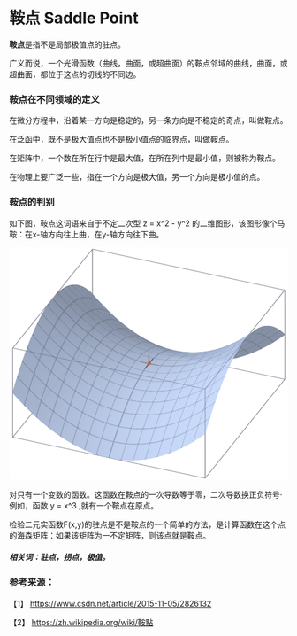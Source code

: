 # 鞍点 Saddle Point

**鞍点**是指不是局部极值点的驻点。

广义而说，一个光滑函数（曲线，曲面，或超曲面）的鞍点邻域的曲线，曲面，或超曲面，都位于这点的切线的不同边。

### 鞍点在不同领域的定义

在微分方程中，沿着某一方向是稳定的，另一条方向是不稳定的奇点，叫做鞍点。

在泛函中，既不是极大值点也不是极小值点的临界点，叫做鞍点。

在矩阵中，一个数在所在行中是最大值，在所在列中是最小值，则被称为鞍点。

在物理上要广泛一些，指在一个方向是极大值，另一个方向是极小值的点。


### 鞍点的判别

如下图，鞍点这词语来自于不定二次型 z = x^2 - y^2 的二维图形，该图形像个马鞍：在x-轴方向往上曲，在y-轴方向往下曲。

![](鞍点.png)

对只有一个变数的函数。这函数在鞍点的一次导数等于零，二次导数换正负符号·例如，函数  y = x^3 ,就有一个鞍点在原点。

检验二元实函数F(x,y)的驻点是不是鞍点的一个简单的方法，是计算函数在这个点的海森矩阵：如果该矩阵为一不定矩阵，则该点就是鞍点。

##### 相关词：驻点，拐点，极值。

### 参考来源：

【1】  https://www.csdn.net/article/2015-11-05/2826132
 
【2】  https://zh.wikipedia.org/wiki/鞍點
